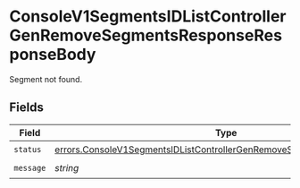 # ConsoleV1SegmentsIDListControllerGenRemoveSegmentsResponseResponseBody

Segment not found.


## Fields

| Field                                                                                                                                                              | Type                                                                                                                                                               | Required                                                                                                                                                           | Description                                                                                                                                                        |
| ------------------------------------------------------------------------------------------------------------------------------------------------------------------ | ------------------------------------------------------------------------------------------------------------------------------------------------------------------ | ------------------------------------------------------------------------------------------------------------------------------------------------------------------ | ------------------------------------------------------------------------------------------------------------------------------------------------------------------ |
| `status`                                                                                                                                                           | [errors.ConsoleV1SegmentsIDListControllerGenRemoveSegmentsResponseStatus](../../models/errors/consolev1segmentsidlistcontrollergenremovesegmentsresponsestatus.md) | :heavy_check_mark:                                                                                                                                                 | N/A                                                                                                                                                                |
| `message`                                                                                                                                                          | *string*                                                                                                                                                           | :heavy_check_mark:                                                                                                                                                 | N/A                                                                                                                                                                |
